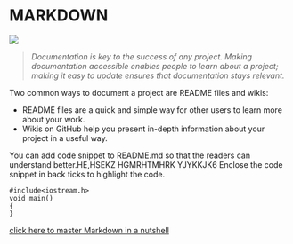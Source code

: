# **MARKDOWN**
![](https://image.slidesharecdn.com/the-power-of-markdown-170323103313/95/the-power-of-markdown-5-638.jpg?cb=1510671543)

>*Documentation is key to the success of any project. Making documentation accessible enables people to learn about a project; making it easy to update ensures that documentation stays relevant.*

Two common ways to document a project are README files and wikis:
  * README files are a quick and simple way for other users to learn more about your work.
  * Wikis on GitHub help you present in-depth information about your project in a useful way.

You can add code snippet to README.md so that the readers can understand better.HE,HSEKZ
HGMRHTMHRK
YJYKKJK6
Enclose the code snippet in back ticks to highlight the code.

```Here goes the code :)
#include<iostream.h>
void main()
{
}
```

[click here to master Markdown in a nutshell](https://github.com/adam-p/markdown-here/wiki/Markdown-Cheatsheet#code)
